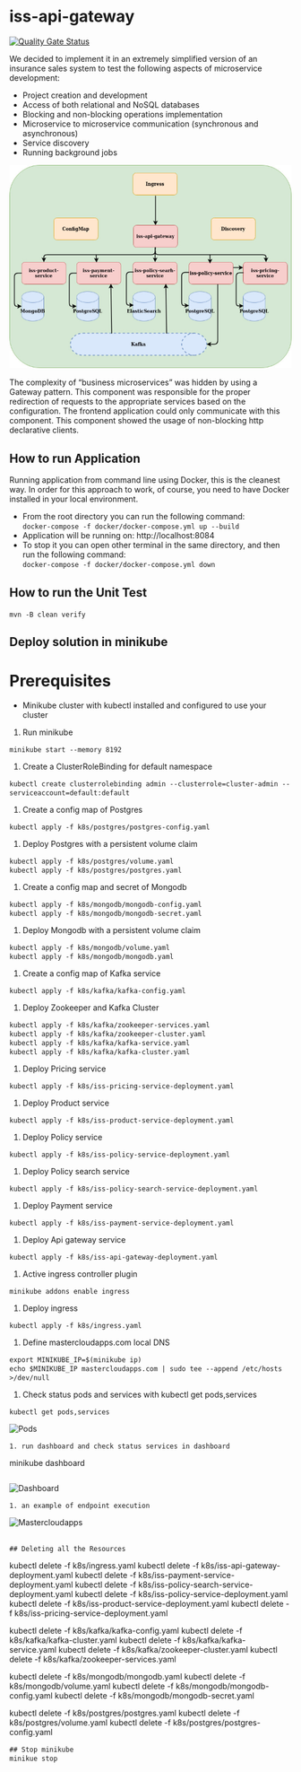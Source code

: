 # iss-api-gateway

[![Quality Gate Status](https://sonarcloud.io/api/project_badges/measure?project=iss-api-gateway&metric=alert_status)](https://sonarcloud.io/dashboard?id=iss-api-gateway)

We decided to implement it in an extremely simplified version of an insurance sales system to test the following aspects of microservice development:

* Project creation and development
* Access of both relational and NoSQL databases
* Blocking and non-blocking operations implementation
* Microservice to microservice communication (synchronous and asynchronous)
* Service discovery
* Running background jobs

![Architecture](https://github.com/MasterCloudApps-Projects/iss-api-gateway/blob/master/images/iss-architecture.jpg?raw=true)

The complexity of “business microservices” was hidden by using a Gateway pattern. This component was responsible for the proper redirection of requests to the appropriate services based on the configuration. The frontend application could only communicate with this component. This component showed the usage of non-blocking http declarative clients.

## How to run Application

Running application from command line using Docker, this is the cleanest way.
In order for this approach to work, of course, you need to have Docker installed in your local environment.

* From the root directory you can run the following command:<br/>
    ```docker-compose -f docker/docker-compose.yml up --build```
* Application will be running on: http://localhost:8084
* To stop it you can open other terminal in the same directory, and then run the following command:<br/>
    ```docker-compose -f docker/docker-compose.yml down```

## How to run the Unit Test

```mvn -B clean verify```

## Deploy solution in minikube

# Prerequisites

- Minikube cluster with kubectl installed and configured to use your cluster

1. Run minikube
```
minikube start --memory 8192
```
1. Create a ClusterRoleBinding for default namespace
```
kubectl create clusterrolebinding admin --clusterrole=cluster-admin --serviceaccount=default:default
```
1. Create a config map of Postgres
```
kubectl apply -f k8s/postgres/postgres-config.yaml
```
1. Deploy Postgres with a persistent volume claim
```
kubectl apply -f k8s/postgres/volume.yaml
kubectl apply -f k8s/postgres/postgres.yaml
```
1. Create a config map and secret of Mongodb
```
kubectl apply -f k8s/mongodb/mongodb-config.yaml
kubectl apply -f k8s/mongodb/mongodb-secret.yaml
```
1. Deploy Mongodb with a persistent volume claim
```
kubectl apply -f k8s/mongodb/volume.yaml
kubectl apply -f k8s/mongodb/mongodb.yaml
```
1. Create a config map of Kafka service
```
kubectl apply -f k8s/kafka/kafka-config.yaml
```
1. Deploy Zookeeper and Kafka Cluster
```
kubectl apply -f k8s/kafka/zookeeper-services.yaml
kubectl apply -f k8s/kafka/zookeeper-cluster.yaml
kubectl apply -f k8s/kafka/kafka-service.yaml
kubectl apply -f k8s/kafka/kafka-cluster.yaml
```
1. Deploy Pricing service
```
kubectl apply -f k8s/iss-pricing-service-deployment.yaml
```
1. Deploy Product service
```
kubectl apply -f k8s/iss-product-service-deployment.yaml
```
1. Deploy Policy service
```
kubectl apply -f k8s/iss-policy-service-deployment.yaml
```
1. Deploy Policy search service
```
kubectl apply -f k8s/iss-policy-search-service-deployment.yaml
```
1. Deploy Payment service
```
kubectl apply -f k8s/iss-payment-service-deployment.yaml
```
1. Deploy Api gateway service
```
kubectl apply -f k8s/iss-api-gateway-deployment.yaml
```
1. Active ingress controller plugin
```
minikube addons enable ingress
```
1. Deploy ingress
```
kubectl apply -f k8s/ingress.yaml
```
1. Define mastercloudapps.com local DNS
```
export MINIKUBE_IP=$(minikube ip)
echo $MINIKUBE_IP mastercloudapps.com | sudo tee --append /etc/hosts >/dev/null
```
1. Check status pods and services with kubectl get pods,services
```
kubectl get pods,services
```
![Pods](https://github.com/MasterCloudApps-Projects/iss-api-gateway/blob/master/images/pods-services.png?raw=true)
```
1. run dashboard and check status services in dashboard
```
minikube dashboard
```
```
![Dashboard](https://github.com/MasterCloudApps-Projects/iss-api-gateway/blob/master/images/services-dashboard.png?raw=true)

```
1. an example of endpoint execution
```
![Mastercloudapps](https://github.com/MasterCloudApps-Projects/iss-api-gateway/blob/master/images/mastercloudapps-example.png?raw=true)
```

## Deleting all the Resources
```
kubectl delete -f k8s/ingress.yaml
kubectl delete -f k8s/iss-api-gateway-deployment.yaml
kubectl delete -f k8s/iss-payment-service-deployment.yaml
kubectl delete -f k8s/iss-policy-search-service-deployment.yaml
kubectl delete -f k8s/iss-policy-service-deployment.yaml
kubectl delete -f k8s/iss-product-service-deployment.yaml
kubectl delete -f k8s/iss-pricing-service-deployment.yaml

kubectl delete -f k8s/kafka/kafka-config.yaml
kubectl delete -f k8s/kafka/kafka-cluster.yaml
kubectl delete -f k8s/kafka/kafka-service.yaml
kubectl delete -f k8s/kafka/zookeeper-cluster.yaml
kubectl delete -f k8s/kafka/zookeeper-services.yaml

kubectl delete -f k8s/mongodb/mongodb.yaml
kubectl delete -f k8s/mongodb/volume.yaml
kubectl delete -f k8s/mongodb/mongodb-config.yaml
kubectl delete -f k8s/mongodb/mongodb-secret.yaml

kubectl delete -f k8s/postgres/postgres.yaml
kubectl delete -f k8s/postgres/volume.yaml
kubectl delete -f k8s/postgres/postgres-config.yaml

```
## Stop minikube
minikue stop